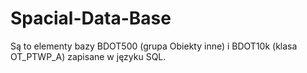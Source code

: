 # Spacial-Data-Base
Są to elementy bazy BDOT500 (grupa Obiekty inne) i BDOT10k (klasa OT_PTWP_A) zapisane w języku SQL.
